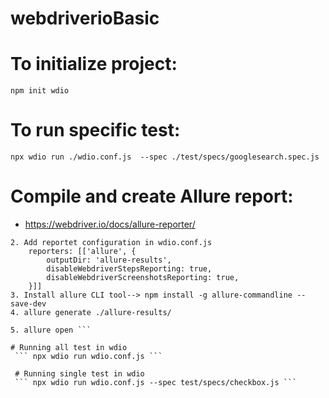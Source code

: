 # webdriverioBasic


# To initialize project: 
```npm init wdio```

# To run specific test: 
```npx wdio run ./wdio.conf.js  --spec ./test/specs/googlesearch.spec.js```

# Compile and create Allure report: 
- https://webdriver.io/docs/allure-reporter/
```1. Add dependency:  npm install @wdio/allure-reporter --save-dev
2. Add reportet configuration in wdio.conf.js
	reporters: [['allure', {
        outputDir: 'allure-results',
        disableWebdriverStepsReporting: true,
        disableWebdriverScreenshotsReporting: true,
    }]]
3. Install allure CLI tool--> npm install -g allure-commandline --save-dev
4. allure generate ./allure-results/

5. allure open ```

# Running all test in wdio
 ``` npx wdio run wdio.conf.js ``` 

 # Running single test in wdio
 ``` npx wdio run wdio.conf.js --spec test/specs/checkbox.js ```


